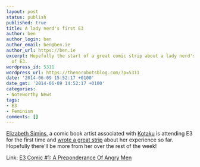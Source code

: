 ```yaml
---
layout: post
status: publish
published: true
title: A lady nerd's first E3
author: ben
author_login: ben
author_email: ben@ben.ie
author_url: https://ben.ie
excerpt: Hopefully the start of a great comic strip about a lady nerd's first experiences
  of E3.
wordpress_id: 5311
wordpress_url: https://thenorobotsblog.com/?p=5311
date: '2014-06-09 15:52:17 +0100'
date_gmt: '2014-06-09 14:52:17 +0100'
categories:
- Noteworthy News
tags:
- E3
- Feminism
comments: []
---
```

<p><a href="https://kotaku.com/tag/elizabeth-simins" target="_blank">Elizabeth Simins</a>, a comic book artist associated with <a href="https://kotaku.com" target="_blank">Kotaku</a> is attending E3 for the first time and <a href="https://kotaku.com/e3-comic-1-a-preponderance-of-angry-men-1588019305" target="_blank">wrote a great strip</a> about her experience so far. Hopefully there'll be more from her over the rest of the week!</p>
<p>Link: <a href="https://kotaku.com/e3-comic-1-a-preponderance-of-angry-men-1588019305">E3 Comic #1: A Preponderance Of Angry Men</a></p>
